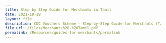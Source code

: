 ```yaml
---
title: Step by Step Guide for Merchants in Tamil
date: 2021-10-18
layout: file
description: CDC Vouchers Scheme - Step-by-Step Guide for Merchants (Tamil)
file_url: /files/Merchants%20-%20Tamil.pdf
permalink: /Resources/guides-for-merchants/permalink
---
```



